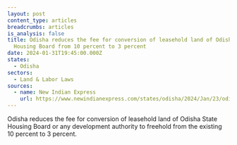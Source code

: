 ```yaml
---
layout: post
content_type: articles
breadcrumbs: articles
is_analysis: false
title: Odisha reduces the fee for conversion of leasehold land of Odisha State
  Housing Board from 10 percent to 3 percent
date: 2024-01-31T19:45:00.000Z
states:
  - Odisha
sectors:
  - Land & Labor Laws
sources:
  - name: New Indian Express
    url: https://www.newindianexpress.com/states/odisha/2024/Jan/23/odisha-cabinet-nod-to-land-conversion-fee-reduction-from-10-per-cent-to-3-per-cent
---
```

Odisha reduces the fee for conversion of leasehold land of Odisha State Housing Board or any development authority to freehold from the existing 10 percent to 3 percent.
